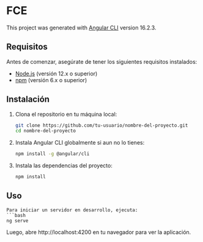 # FCE

This project was generated with [Angular CLI](https://github.com/angular/angular-cli) version 16.2.3.

## Requisitos
Antes de comenzar, asegúrate de tener los siguientes requisitos instalados:

- [Node.js](https://nodejs.org/) (versión 12.x o superior)
- [npm](https://www.npmjs.com/) (versión 6.x o superior)

## Instalación

1. Clona el repositorio en tu máquina local: 

    ```bash
   git clone https://github.com/tu-usuario/nombre-del-proyecto.git
   cd nombre-del-proyecto

2. Instala Angular CLI globalmente si aun no lo tienes: 
    ```bash    
    npm install -g @angular/cli
    
3. Instala las dependencias del proyecto: 
    ```bash    
    npm install

## Uso 
    Para iniciar un servidor en desarrollo, ejecuta: 
    ```bash    
    ng serve
Luego, abre http://localhost:4200 en tu navegador para ver la aplicación.

